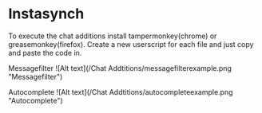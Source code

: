 Instasynch
==========

To execute the chat additions install tampermonkey(chrome) or greasemonkey(firefox).
Create a new userscript for each file and just copy and paste the code in.



Messagefilter
![Alt text](/Chat Addtitions/messagefilterexample.png "Messagefilter")


Autocomplete
![Alt text](/Chat Addtitions/autocompleteexample.png "Autocomplete")
